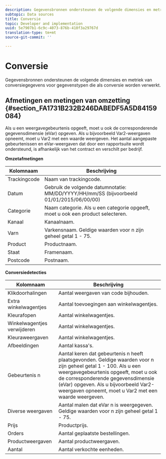 ```yaml
---
description: Gegevensbronnen ondersteunen de volgende dimensies en metriek van conversiegegevens voor gegevenstypen die als conversie worden verwerkt.
subtopic: Data sources
title: Conversie
topic: Developer and implementation
uuid: 5e7907b1-6c9c-4073-876b-410f3a29767d
translation-type: tm+mt
source-git-commit: ''

---
```



# Conversie

Gegevensbronnen ondersteunen de volgende dimensies en metriek van conversiegegevens voor gegevenstypen die als conversie worden verwerkt.

## Afmetingen en metingen van omzetting {#section_FA1731B232B246DABEDF5A5D84159084}

Als u een weergavegebeurtenis opgeeft, moet u ook de corresponderende gegevensdimensie (eVar) opgeven. Als u bijvoorbeeld Var2-weergaven opneemt, moet u Var2 met een waarde weergeven. Het aantal aangepaste gebeurtenissen en eVar-weergaven dat door een rapportsuite wordt ondersteund, is afhankelijk van het contract en verschilt per bedrijf.

<p class="head"> <b>Omzetafmetingen</b> </p>

| Kolomnaam | Beschrijving |
|--- |--- |
| Trackingcode | Naam van trackingcode. |
| Datum | Gebruik de volgende datumnotatie:  MM/DD/YYYY/HH/mm/SS (bijvoorbeeld 01/01/2015/06/00/00) |
| Categorie | Naam categorie.  Als u een categorie opgeeft, moet u ook een product selecteren. |
| Kanaal | Kanaalnaam. |
| Varn | Varkensnaam. Geldige waarden voor n zijn geheel getal 1 - 75. |
| Product | Productnaam. |
| Staat | Framenaam. |
| Postcode | Postnaam. |

<p class="head"> <b>Conversiedetecties</b> </p>

| Kolomnaam | Beschrijving |
|--- |--- |
| Klikdoorhalingen | Aantal weergaven van code bijhouden. |
| Extra winkelwagentjes | Aantal toevoegingen aan winkelwagentjes. |
| Kleurafopen | Aantal winkelwagentjes. |
| Winkelwagentjes verwijderen | Aantal winkelwagentjes. |
| Kleuraweergaven | Aantal winkelwagentjes. |
| Afbeeldingen | Aantal kassa&#39;s. |
| Gebeurtenis n | Aantal keren dat gebeurtenis n heeft plaatsgevonden. Geldige waarden voor n zijn geheel getal 1 - 100.  Als u een weergavegebeurtenis opgeeft, moet u ook de corresponderende gegevensdimensie (eVar) opgeven. Als u bijvoorbeeld Var2-weergaven opneemt, moet u Var2 met een waarde weergeven. |
| Diverse weergaven | Aantal malen dat eVar n is weergegeven. Geldige waarden voor n zijn geheel getal 1 - 75. |
| Prijs | Productprijs. |
| Orders | Aantal geplaatste bestellingen. |
| Productweergaven | Aantal productweergaven. |
| Aantal | Aantal verkochte eenheden. |
